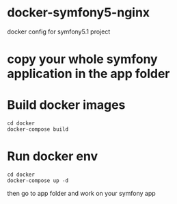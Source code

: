 # docker-symfony5-nginx
docker config for symfony5.1 project

# copy your whole symfony application in the app folder

# Build docker images
```shell
cd docker
docker-compose build
```
# Run docker env
```shell
cd docker
docker-compose up -d
```

then go to app folder and work on your symfony app

